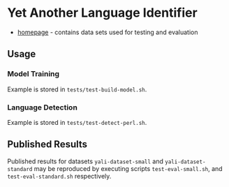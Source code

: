 Yet Another Language Identifier
=============

* [homepage](http://ufal.mff.cuni.cz/~majlis/yali/) - contains data sets used for testing and evaluation

Usage
-------

### Model Training


Example is stored in `tests/test-build-model.sh`. 


### Language Detection


Example is stored in `tests/test-detect-perl.sh`.


Published Results
-------

Published results for datasets `yali-dataset-small` and 
`yali-dataset-standard` may be reproduced by executing scripts 
`test-eval-small.sh`, and `test-eval-standard.sh` respectively.
   
